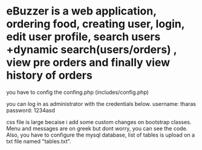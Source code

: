 # eBuzzer is a web application, ordering food, creating user, login, edit user profile, search users +dynamic search(users/orders) , view pre orders and finally view history of orders
you have to config the confing.php (includes/config.php)

you can log in as administrator with the credentials below.
username: tharas
password: 1234asd

css file is large becaise i add some custom changes on bootstrap classes.
Menu and messages are on greek but dont worry, you can see the code. Also, you have to configure the mysql database, list of tables is upload on a txt file named "tables.txt".
